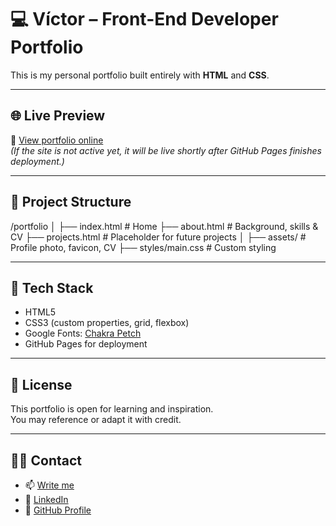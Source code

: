 # 💻 Víctor – Front-End Developer Portfolio

This is my personal portfolio built entirely with **HTML** and **CSS**.

---

## 🌐 Live Preview

🚀 [View portfolio online](https://vicdebweb.github.io/portfolio/)  
_(If the site is not active yet, it will be live shortly after GitHub Pages finishes deployment.)_

---

## 📁 Project Structure

/portfolio
│
├── index.html # Home
├── about.html # Background, skills & CV
├── projects.html # Placeholder for future projects
│
├── assets/ # Profile photo, favicon, CV
├── styles/main.css # Custom styling


---

## 🧰 Tech Stack

- HTML5  
- CSS3 (custom properties, grid, flexbox)  
- Google Fonts: [Chakra Petch](https://fonts.google.com/specimen/Chakra+Petch)  
- GitHub Pages for deployment  

---

## 📄 License

This portfolio is open for learning and inspiration.  
You may reference or adapt it with credit.

---

## 🙋‍♂️ Contact

- 📫 [Write me](mailto:alcazar.caravaca.victor@email.com)  
- 🔗 [LinkedIn](https://www.linkedin.com/in/alcazarvictor)  
- 💾 [GitHub Profile](https://github.com/vicdebweb)
